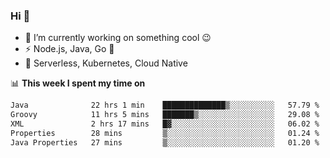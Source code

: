 ### Hi 👋

<!--
**nodejh/nodejh** is a ✨ _special_ ✨ repository because its `README.md` (this file) appears on your GitHub profile.

Here are some ideas to get you started:

- 🔭 I’m currently working on ...
- 🌱 I’m currently learning ...
- 👯 I’m looking to collaborate on ...
- 🤔 I’m looking for help with ...
- 💬 Ask me about ...
- 📫 How to reach me: ...
- 😄 Pronouns: ...
- ⚡ Fun fact: ...
-->

- 🔭 I’m currently working on something cool :wink:
- ⚡ Node.js, Java, Go :thought_balloon:
- 🤖 Serverless, Kubernetes, Cloud Native

📊 **This week I spent my time on**

<!--START_SECTION:waka-->

```txt
Java              22 hrs 1 min    ██████████████▒░░░░░░░░░░   57.79 %
Groovy            11 hrs 5 mins   ███████▒░░░░░░░░░░░░░░░░░   29.08 %
XML               2 hrs 17 mins   █▓░░░░░░░░░░░░░░░░░░░░░░░   06.02 %
Properties        28 mins         ▒░░░░░░░░░░░░░░░░░░░░░░░░   01.24 %
Java Properties   27 mins         ▒░░░░░░░░░░░░░░░░░░░░░░░░   01.20 %
```

<!--END_SECTION:waka-->


<!--
:traffic_light: **Visitors**

![visitors](https://visitor-badge.glitch.me/badge?page_id=nodejh.nodejh)
-->
